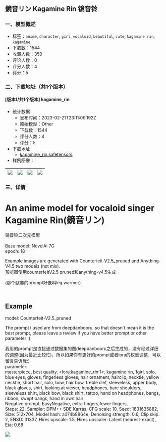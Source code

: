 ## 鏡音リン Kagamine Rin 镜音铃
### 一、模型概述

- 标签：`anime`, `character`, `girl`, `vocaloid`, `beautiful`, `cute`, `kagamine rin`, `kagamine`
- 下载数：1544
- 收藏人数：359
- 评论人数：0
- 评分人数：4
- 评分：5

### 二、下载地址（共1个版本）

#### [版本1/共1个版本] kagamine_rin

- 统计数据
  - 发布时间：2023-02-21T23:11:09.192Z
  - 原始模型：Other
  - 下载数：1544
  - 评分人数：4
  - 评分：5
- 下载地址
  - [kagamine_rin.safetensors](https://civitai.com/api/download/models/13563)
- 样例图像：

| <img src="https://image.civitai.com/xG1nkqKTMzGDvpLrqFT7WA/6f2e145e-8503-4fdb-f44a-1c5bc6cd9a00/width=450/131167.jpeg" /> | <img src="https://image.civitai.com/xG1nkqKTMzGDvpLrqFT7WA/1c0f4b6b-ba3e-49a1-0e35-f2ba32e6c500/width=450/131173.jpeg" /> | <img src="https://image.civitai.com/xG1nkqKTMzGDvpLrqFT7WA/3e797d7a-5d0d-4e44-fcec-c7b75a7fda00/width=450/131172.jpeg" /> | <img src="https://image.civitai.com/xG1nkqKTMzGDvpLrqFT7WA/aac9329e-95ee-4c15-de35-7a27965ca900/width=450/131171.jpeg" /> |
| ---- | ---- | ---- | ---- |


### 三、详情
<h1>An anime model for vocaloid singer Kagamine Rin(鏡音リン)</h1><p></p><p>镜音铃二次元模型<br /><br />Base model: NovelAI 7G<br />epoch: 18</p><p>Example images are generated with Counterfeit-V2.5_pruned and Anything-V4.5 two models (not mix).<br />预览图使用counterfeitV2.5 pruned和anything-v4.5生成</p><p>(那个腿套的prompt好像叫leg warmer)</p><h2><br />Example</h2><p>model: Counterfeit-V2.5_pruned</p><p>The prompt i used are from deepdanbooru, so that doesn't mean it is the best prompt, please leave a review if you have better prompt or other parameter :)</p><p></p><p>我用的prompt是直接通过数据集的图deepdanbooru之后生成的，没有经过详细的调整(因为最近比较忙)，所以如果你有更好的prompt或者lora的权重调整，可以留言告诉我:)<br />parameter:<br />masterpiece, best quality, &lt;lora:kagamine_rin:1&gt;, kagamine rin, 1girl, solo, blue eyes, gloves, fingerless gloves, hair ornament, hairclip, necktie, yellow necktie, short hair, solo, bow, hair bow, treble clef, sleeveless, upper body, black gloves, shirt, looking at viewer, headphones, bare shoulders, sleeveless shirt, black bow, black shirt, tattoo, hand on headphones, bangs, ribbon, swept bangs, hand in own hair<br />Negative prompt: EasyNegative, extra fingers,fewer fingers,<br />Steps: 22, Sampler: DPM++ SDE Karras, CFG scale: 10, Seed: 1831635882, Size: 512x704, Model hash: a074b8864e, Denoising strength: 0.6, Clip skip: 2, ENSD: 31337, Hires upscale: 1.5, Hires upscaler: Latent (nearest-exact), Eta: 0.68</p><p></p><img src="https://imagecache.civitai.com/xG1nkqKTMzGDvpLrqFT7WA/f0f38d09-dec6-43de-5e90-0da7e1779c00/width=525" /><p><br /></p>
